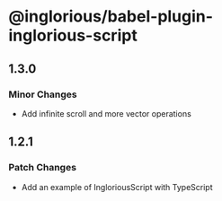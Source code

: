 # @inglorious/babel-plugin-inglorious-script

## 1.3.0

### Minor Changes

- Add infinite scroll and more vector operations

## 1.2.1

### Patch Changes

- Add an example of IngloriousScript with TypeScript
